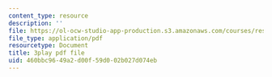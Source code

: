 ```yaml
---
content_type: resource
description: ''
file: https://ol-ocw-studio-app-production.s3.amazonaws.com/courses/res-6-006-video-demonstrations-in-lasers-and-optics-spring-2008/460bbc9649a2d00f59d002b027d074eb_cpIVTXNC2s8.pdf
file_type: application/pdf
resourcetype: Document
title: 3play pdf file
uid: 460bbc96-49a2-d00f-59d0-02b027d074eb
---
```

